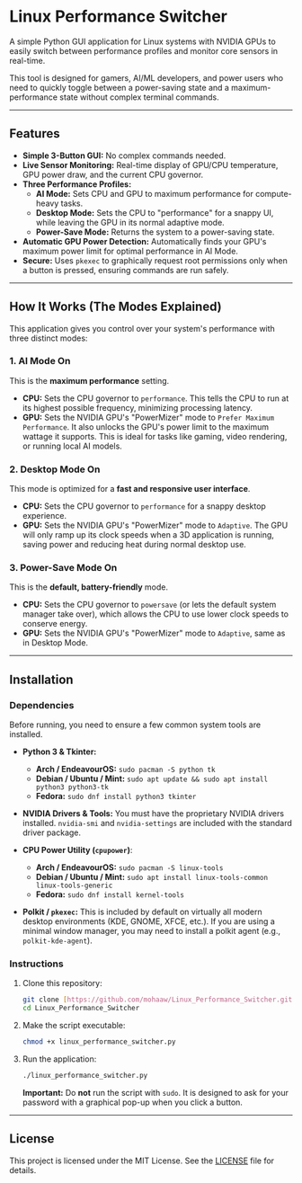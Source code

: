 # Linux Performance Switcher

A simple Python GUI application for Linux systems with NVIDIA GPUs to easily switch between performance profiles and monitor core sensors in real-time.

This tool is designed for gamers, AI/ML developers, and power users who need to quickly toggle between a power-saving state and a maximum-performance state without complex terminal commands.



---

## Features

* **Simple 3-Button GUI:** No complex commands needed.
* **Live Sensor Monitoring:** Real-time display of GPU/CPU temperature, GPU power draw, and the current CPU governor.
* **Three Performance Profiles:**
    * **AI Mode:** Sets CPU and GPU to maximum performance for compute-heavy tasks.
    * **Desktop Mode:** Sets the CPU to "performance" for a snappy UI, while leaving the GPU in its normal adaptive mode.
    * **Power-Save Mode:** Returns the system to a power-saving state.
* **Automatic GPU Power Detection:** Automatically finds your GPU's maximum power limit for optimal performance in AI Mode.
* **Secure:** Uses `pkexec` to graphically request root permissions only when a button is pressed, ensuring commands are run safely.

---

## How It Works (The Modes Explained)

This application gives you control over your system's performance with three distinct modes:

### 1. AI Mode On

This is the **maximum performance** setting.

* **CPU:** Sets the CPU governor to `performance`. This tells the CPU to run at its highest possible frequency, minimizing processing latency.
* **GPU:** Sets the NVIDIA GPU's "PowerMizer" mode to `Prefer Maximum Performance`. It also unlocks the GPU's power limit to the maximum wattage it supports. This is ideal for tasks like gaming, video rendering, or running local AI models.

### 2. Desktop Mode On

This mode is optimized for a **fast and responsive user interface**.

* **CPU:** Sets the CPU governor to `performance` for a snappy desktop experience.
* **GPU:** Sets the NVIDIA GPU's "PowerMizer" mode to `Adaptive`. The GPU will only ramp up its clock speeds when a 3D application is running, saving power and reducing heat during normal desktop use.

### 3. Power-Save Mode On

This is the **default, battery-friendly** mode.

* **CPU:** Sets the CPU governor to `powersave` (or lets the default system manager take over), which allows the CPU to use lower clock speeds to conserve energy.
* **GPU:** Sets the NVIDIA GPU's "PowerMizer" mode to `Adaptive`, same as in Desktop Mode.

---

## Installation

### Dependencies

Before running, you need to ensure a few common system tools are installed.

* **Python 3 & Tkinter:**
    * **Arch / EndeavourOS:** `sudo pacman -S python tk`
    * **Debian / Ubuntu / Mint:** `sudo apt update && sudo apt install python3 python3-tk`
    * **Fedora:** `sudo dnf install python3 tkinter`

* **NVIDIA Drivers & Tools:** You must have the proprietary NVIDIA drivers installed. `nvidia-smi` and `nvidia-settings` are included with the standard driver package.

* **CPU Power Utility (`cpupower`)**:
    * **Arch / EndeavourOS:** `sudo pacman -S linux-tools`
    * **Debian / Ubuntu / Mint:** `sudo apt install linux-tools-common linux-tools-generic`
    * **Fedora:** `sudo dnf install kernel-tools`

* **Polkit / `pkexec`:** This is included by default on virtually all modern desktop environments (KDE, GNOME, XFCE, etc.). If you are using a minimal window manager, you may need to install a polkit agent (e.g., `polkit-kde-agent`).

### Instructions

1.  Clone this repository:
    ```bash
    git clone [https://github.com/mohaaw/Linux_Performance_Switcher.git](https://github.com/mohaaw/Linux_Performance_Switcher.git)
    cd Linux_Performance_Switcher
    ```

2.  Make the script executable:
    ```bash
    chmod +x linux_performance_switcher.py
    ```

3.  Run the application:
    ```bash
    ./linux_performance_switcher.py
    ```
    **Important:** Do **not** run the script with `sudo`. It is designed to ask for your password with a graphical pop-up when you click a button.

---

## License

This project is licensed under the MIT License. See the [LICENSE](https://github.com/mohaaw/Linux_Performance_Switcher/blob/main/LICENSE) file for details.
